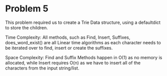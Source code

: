 # Problem 5

This problem required us to create a Trie Data structure, using a defaultdict to store
the children. 

Time Complexity:
All methods, such as Find, Insert, Suffixes, does_word_exist() are all Linear time algorithms
as each character needs to be iterated over to find, insert or create the suffixes. 

Space Complexity:
Find and Suffix Methods happen in O(1) as no memory is allocated,
while Insert requires O(n) as we have to insert all of the characters from the input string/list.